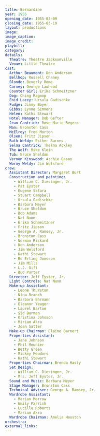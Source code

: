 ```yaml
---
title: Bernardine
year: 1955
opening_date: 1955-03-09
closing_date: 1955-03-19
layout: productions
image:
image_caption:
image_credit:
playbill: 
category: 
details:
  Theatre: Theatre Jacksonville
  Venue: Little Theatre
cast:
  Arthur Beaumont: Don Anderson
  Bellhop: Russell Chaney
  Blonde: Beverly Rome
  Carney: George Lawhead
  Counter Girl: Erika Schmeitzner
  Dog: Ching Ragmop
  Enid Lacey: Ursula Gadischke
  Fudge: Jimmy Boyer
  Gibbs: Lynne Simmons
  Helen: Kathi Stewart
  Hotel Manager: Bob Gefter
  Jean Cantrick: Rose Marie Regero
  Man: Bronston Cass
  McElroy: Fred Morton
  Olsen: Fritz Jipson
  Ruth Weldy: Esther Barnes
  Selma Cantrick: Thelma Ackley
  The Wolf: Mike Klein
  Tub: Bruce Sheldon
  Vernon Kinswood: Archie Eason
  Wormy Weldy: Jim Welsford
crew:
  Assistant Director: Margaret Burt
  Construction and painting:
    - William C. Diesinger, Jr.
    - Pat Eyster
    - Eugene Safara
    - Stuart Campbell
    - Ursula Gadischke
    - Barbara Meyer
    - Bruce Sheldon
    - Bob Adams
    - Nat Nunn
    - Erika Schmeitzner
    - Fritz Jipson
    - George A. Ramsey, Jr.
    - Bronston Cass
    - Norman Rickard
    - Don Anderson
    - Jim Welsford
    - Kathi Stewart
    - Bo Erling Jonsson
    - Jim Mills
    - L.J. Gift
    - Bud Porter
  Director: Jeff Eyster, Jr.
  Light Controls: Nat Nunn
  Make-up Assistant:
    - Leone Thurston
    - Nina Branch
    - Barbara Ehrmann
    - Eleanor Yeager
    - Laurel Barton
    - Sid Berman
    - Kristina Johsson
    - Miriam Akra
    - Joan Satter
  Make-up Chairman: Elaine Barnert
  Properties Assistant:
    - Jane Johnson
    - Phil Meunier
    - Betty Green
    - Mickey Meadors
    - Kathi Stewart
  Properties Chairman: Brenda Hasty
  Set Design:
    - William C. Diesinger, Jr.
    - Mrs. Jeff Eyster, Jr.
  Sound and Music: Barbara Meyer
  Stage Manager: Bronston Cass
  Technical Adviser: George A. Ramsey, Jr.
  Wardrobe Assistant:
    - Marian Morrow
    - Emily Parrish
    - Lucille Roberts
    - Mariam Akra
  Wardrobe Chairman: Amelia Houston
orchestra:
external_links:
---
```


